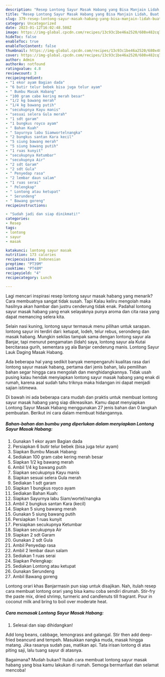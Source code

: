 ```yaml
---
description: "Resep Lontong Sayur Masak Habang yang Bisa Manjain Lidah, Buat Buka Puasa}"
title: "Resep Lontong Sayur Masak Habang yang Bisa Manjain Lidah, Buat Buka Puasa}"
slug: 379-resep-lontong-sayur-masak-habang-yang-bisa-manjain-lidah-buat-buka-puasa
category: Uncategorized
date: 2023-01-12T16:02:48.508Z
image: https://img-global.cpcdn.com/recipes/13c93c1be46a2520/680x482cq70/lontong-sayur-masak-habang-foto-resep-utama.jpg
hideToc: false
enableToc: true
enableTocContent: false
thumbnail: https://img-global.cpcdn.com/recipes/13c93c1be46a2520/680x482cq70/lontong-sayur-masak-habang-foto-resep-utama.jpg
cover: https://img-global.cpcdn.com/recipes/13c93c1be46a2520/680x482cq70/lontong-sayur-masak-habang-foto-resep-utama.jpg
author: Admin
authorAv: notfound
ratingvalue: 4.8
reviewcount: 3
recipeingredient:
- "1 ekor ayam Bagian dada"
- "6 butir telur bebek bisa juga telur ayam"
- " Bumbu Masak Habang"
- "100 gram cabe kering merah besar"
- "1/2 kg bawang merah"
- "1/4 kg bawang putih"
- "secukupnya Kayu manis"
- "sesuai selera Gula merah"
- "1 sdt garam"
- "1 bungkus royco ayam"
- " Bahan Kuah"
- " Sayurnya labu Siamwortelnangka"
- "2 bungkus santan Kara kecil"
- "5 siung bawang merah"
- "5 siung bawang putih"
- "1 ruas kunyit"
- "secukupnya Ketumbar"
- "secukupnya Air"
- "2 sdt Garam"
- "2 sdt Gula"
- " Penyedap rasa"
- "2 lembar daun salam"
- "1 ruas serai"
- " Pelengkap"
- " Lontong atau ketupat"
- " Serundeng"
- " Bawang goreng"
recipeinstructions:

- "Sudah jadi dan siap dinikmati!"
categories:
- Resep
tags:
- lontong
- sayur
- masak

katakunci: lontong sayur masak 
nutrition: 173 calories
recipecuisine: Indonesian
preptime: "PT39M"
cooktime: "PT48M"
recipeyield: "4"
recipecategory: Lunch

---
```



Lagi mencari inspirasi resep lontong sayur masak habang yang menarik? Cara membuatnya sangat tidak susah. Tapi Kalau keliru mengolah maka hasilnya akan hambar dan justru cenderung tidak enak. Padahal lontong sayur masak habang yang enak selayaknya punya aroma dan cita rasa yang dapat memancing selera kita.


Selain nasi kuning, lontong sayur termasuk menu pilihan untuk sarapan. lontong sayur ini terdiri dari: ketupat, lodeh, telur rebus, serondeng dan masak habang. Mungkin sekilas tampak sama dengan lontong sayur ala Banjar, tapi menurut pengamatan (lidah) saya, lontong sayur ala Kutai bercitarasa gurih, sementara yg ala Banjar cenderung manis. Lontong Sayur Lauk Daging Masak Habang.

Ada beberapa hal yang sedikit banyak mempengaruhi kualitas rasa dari lontong sayur masak habang, pertama dari jenis bahan, lalu pemilihan bahan segar hingga cara mengolah dan menghidangkannya. Tidak usah pusing kalau hendak menyiapkan lontong sayur masak habang yang enak di rumah, karena asal sudah tahu triknya maka hidangan ini dapat menjadi sajian istimewa.


Di bawah ini ada beberapa cara mudah dan praktis untuk membuat lontong sayur masak habang yang siap dikreasikan. Kamu dapat menyiapkan Lontong Sayur Masak Habang menggunakan 27 jenis bahan dan 0 langkah pembuatan. Berikut ini cara dalam membuat hidangannya.

<!--inarticleads1-->

##### Bahan-bahan dan bumbu yang diperlukan dalam menyiapkan Lontong Sayur Masak Habang:

1. Gunakan 1 ekor ayam Bagian dada
1. Persiapkan 6 butir telur bebek (bisa juga telur ayam)
1. Siapkan  Bumbu Masak Habang:
1. Sediakan 100 gram cabe kering merah besar
1. Siapkan 1/2 kg bawang merah
1. Ambil 1/4 kg bawang putih
1. Siapkan secukupnya Kayu manis
1. Siapkan sesuai selera Gula merah
1. Sediakan 1 sdt garam
1. Siapkan 1 bungkus royco ayam
1. Sediakan  Bahan Kuah:
1. Siapkan  Sayurnya labu Siam/wortel/nangka
1. Ambil 2 bungkus santan Kara (kecil)
1. Siapkan 5 siung bawang merah
1. Gunakan 5 siung bawang putih
1. Persiapkan 1 ruas kunyit
1. Persiapkan secukupnya Ketumbar
1. Siapkan secukupnya Air
1. Siapkan 2 sdt Garam
1. Gunakan 2 sdt Gula
1. Ambil  Penyedap rasa
1. Ambil 2 lembar daun salam
1. Sediakan 1 ruas serai
1. Siapkan  Pelengkap:
1. Sediakan  Lontong atau ketupat
1. Gunakan  Serundeng
1. Ambil  Bawang goreng


Lontong orari khas Banjarmasin pun siap untuk disajikan. Nah, itulah resep cara membuat lontong orari yang bisa kamu coba sendiri dirumah. Stir-fry the paste mix, dried shrimp, turmeric and candlenuts till fragrant. Pour in coconut milk and bring to boil over moderate heat. 

<!--inarticleads2-->

##### Cara memasak Lontong Sayur Masak Habang:


1. Selesai dan siap dihidangkan!

Add long beans, cabbage, lemongrass and galangal. Stir then add deep-fried beancurd and tempeh. Masukkan nangka muda, masak hingga matang. Jika rasanya sudah pas, matikan api. Tata irisan lontong di atas piting saji, lalu tuang sayur di atasnya. 

Bagaimana? Mudah bukan? Itulah cara membuat lontong sayur masak habang yang bisa kamu lakukan di rumah. Semoga bermanfaat dan selamat mencoba!
